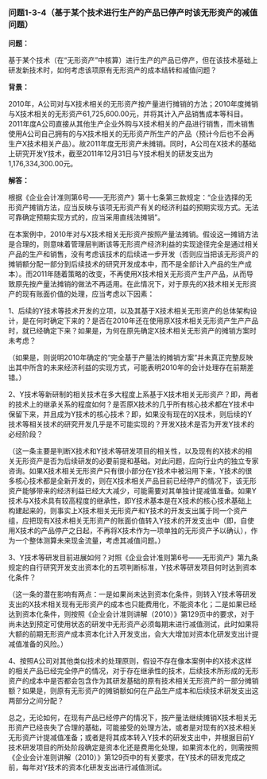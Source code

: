 ### 问题1-3-4（基于某个技术进行生产的产品已停产时该无形资产的减值问题）

**问题：**

基于某个技术（在“无形资产”中核算）进行生产的产品已停产，但在该技术基础上研发新技术时，如何考虑该项原有无形资产的成本结转和减值问题？

**背景：**

2010年，A公司对与X技术相关的无形资产按产量进行摊销的方法；2010年度摊销与X技术相关的无形资产61,725,600.00元，并将其计入产品销售成本等科目。2011年度A公司直接从其他生产企业外购与X技术相关的产品进行销售，而未销售使用A公司自己拥有的与X技术相关的无形资产所生产的产品（预计今后也不会再生产X技术相关产品）。故2011年度无形资产未摊销。同时，A公司在X技术的基础上研究开发Y技术，截至2011年12月31日与Y技术相关的研发支出为1,176,334,300.00元。

**解答：**

根据《企业会计准则第6号——无形资产》第十七条第三款规定：“企业选择的无形资产摊销方法，应当反映与该项无形资产有关的经济利益的预期实现方式。无法可靠确定预期实现方式的，应当采用直线法摊销”。

在本案例中，2010年对与X技术相关无形资产按照产量法摊销。假设这一摊销方法是合理的，则意味着管理层判断该等无形资产经济利益的实现途径完全是通过相关产品的生产和销售，没有考虑该技术的后续进一步开发（否则应当把该无形资产的摊销额分配一部分到后续技术的研究开发成本中，而不是全部计入产品的生产成本）。而2011年随着策略的改变，不再使用X技术相关无形资产生产产品，从而导致原先按产量法摊销的做法不再适用。在此情况下，对于原先的X技术相关无形资产的现有账面价值的处理，应当考虑以下因素：

1、后续的Y技术等技术开发的立项，以及其基于X技术相关无形资产的总体架构设计，是在何时确定下来的？是否在2010年还在使用原X技术相关无形资产生产产品时，就已经确定下来？如果是，为何在原先确定X技术相关无形资产的摊销方案时未考虑？

（如果是，则说明2010年确定的“完全基于产量法的摊销方案”并未真正完整反映出其中所含的未来经济利益的实现方式，可能表明2010年的会计处理存在前期差错。）

2、Y技术等新研制的相关技术在多大程度上系基于X技术相关无形资产？即，两者的技术上的继承关系的程度如何？是否原X技术的几乎所有核心技术都在Y技术中保留下来，并且成为Y技术的核心技术？即，如果没有现在的X技术，则后续的Y技术等相关技术的研究开发几乎是不可能实现的？开发X技术是否为开发Y技术的必经阶段？

（这一条主要是判断X技术和Y技术等研发项目的相关性，以及现有的X技术的相关无形资产是否为后续研发的必要前提和基础。对此问题，应向行业内的独立专家咨询。如果X技术相关无形资产只有很小部分在Y技术中被沿用下来，Y技术的很多核心技术都是全新开发的，则在X技术相关产品目前已经停产的情况下，该无形资产能够带来的经济利益已经大大减少，可能需要对其单独计提减值准备。如果Y技术与X技术具有较高程度的继承性，即Y技术基本是在X技术的核心技术基础上构建起来的，则事实上X技术相关无形资产和Y技术的开发支出属于同一个资产组，应把现有X技术相关无形资产的账面价值转入Y技术的开发支出中（即，自使用X技术的产品停产之日起，不再将X技术作为一项单独的无形资产予以确认），作为一个整体测算未来现金流量，考虑其减值问题。）

3、Y技术等研发目前进展如何？对照《企业会计准则第6号——无形资产》第九条规定的自行研究开发支出资本化的五项判断标准，Y技术等研发项目何时达到资本化条件？

（这一条的潜在影响有两点：一是如果尚未达到资本化条件，则转入Y技术等研发支出的X技术相关现有无形资产的成本也只能费用化，不能资本化；二是如果已经达到资本化条件，则按照《企业会计准则讲解（2010）》第129页中的要求，对于尚未达到预定可使用状态的研发中无形资产必须每期末进行减值测试，此时如果将大额的前期无形资产成本资本化计入开发支出，会大大增加对资本化研发支出计提减值准备的风险。）

4、按照A公司对其他类似技术的处理原则，假设不存在像本案例中的X技术这样的相关产品已经完全停产的情况，对于存在继承性的技术，后续技术所形成的无形资产的成本中是否都会包含作为其研发基础的原有技术相关无形资产的一部分摊销额？如果是，则原有无形资产的摊销额如何在产品生产成本和后续技术研发支出这两部分之间分配？

总之，无论如何，在现有产品已经停产的情况下，按产量法继续摊销X技术相关无形资产已经丧失了合理的基础，可能接受的处理方法，或者是对现有的X技术相关无形资产计提减值准备；或者是将其成本转入Y技术的研发支出中，并根据目前Y技术研发项目的所处阶段确定是资本化还是费用化处理，如果资本化的，则需按照《企业会计准则讲解（2010）》第129页中的有关要求，在Y技术的研发完成之前，每年对Y技术的资本化研发支出进行减值测试。